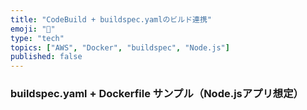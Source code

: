```yaml
---
title: "CodeBuild + buildspec.yamlのビルド連携"
emoji: "🧹"
type: "tech"
topics: ["AWS", "Docker", "buildspec", "Node.js"]
published: false
---
```


### buildspec.yaml + Dockerfile サンプル（Node.jsアプリ想定）
